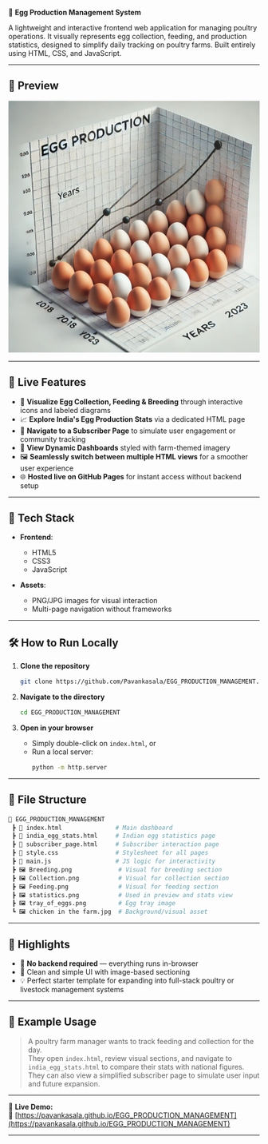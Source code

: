 
🍳 **Egg Production Management System**

A lightweight and interactive frontend web application for managing poultry operations. It visually represents egg collection, feeding, and production statistics, designed to simplify daily tracking on poultry farms. Built entirely using HTML, CSS, and JavaScript.

---

## 👀 Preview

![Egg Statistics Dashboard](statistics.png)

---

## 🚀 Live Features
- 🥚 **Visualize Egg Collection, Feeding & Breeding** through interactive icons and labeled diagrams  
- 📈 **Explore India's Egg Production Stats** via a dedicated HTML page  
- 👥 **Navigate to a Subscriber Page** to simulate user engagement or community tracking  
- 🐓 **View Dynamic Dashboards** styled with farm-themed imagery  
- 🖼️ **Seamlessly switch between multiple HTML views** for a smoother user experience  
- 🌐 **Hosted live on GitHub Pages** for instant access without backend setup

---

## 🧰 Tech Stack

- **Frontend**:  
  - HTML5  
  - CSS3  
  - JavaScript

- **Assets**:  
  - PNG/JPG images for visual interaction  
  - Multi-page navigation without frameworks

---

## 🛠️ How to Run Locally

1. **Clone the repository**
   ```bash
   git clone https://github.com/Pavankasala/EGG_PRODUCTION_MANAGEMENT.git
   ```

2. **Navigate to the directory**
   ```bash
   cd EGG_PRODUCTION_MANAGEMENT
   ```

3. **Open in your browser**
   - Simply double-click on `index.html`, or  
   - Run a local server:
     ```bash
     python -m http.server
     ```

---

## 📁 File Structure

```bash
📁 EGG_PRODUCTION_MANAGEMENT
 ┣ 📄 index.html               # Main dashboard
 ┣ 📄 india_egg_stats.html     # Indian egg statistics page
 ┣ 📄 subscriber_page.html     # Subscriber interaction page
 ┣ 📄 style.css                # Stylesheet for all pages
 ┣ 📄 main.js                  # JS logic for interactivity
 ┣ 🖼️ Breeding.png             # Visual for breeding section
 ┣ 🖼️ Collection.png           # Visual for collection section
 ┣ 🖼️ Feeding.png              # Visual for feeding section
 ┣ 🖼️ statistics.png           # Used in preview and stats view
 ┣ 🖼️ tray_of_eggs.png         # Egg tray image
 ┗ 🖼️ chicken in the farm.jpg  # Background/visual asset
```

---

## 🧠 Highlights

- 📌 **No backend required** — everything runs in-browser
- 🎨 Clean and simple UI with image-based sectioning
- 💡 Perfect starter template for expanding into full-stack poultry or livestock management systems

---

## 📝 Example Usage

> A poultry farm manager wants to track feeding and collection for the day.  
> They open `index.html`, review visual sections, and navigate to `india_egg_stats.html` to compare their stats with national figures.  
> They can also view a simplified subscriber page to simulate user input and future expansion.

---

📢 **Live Demo:**  
🔗 [https://pavankasala.github.io/EGG_PRODUCTION_MANAGEMENT](https://pavankasala.github.io/EGG_PRODUCTION_MANAGEMENT)

---
